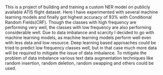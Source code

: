 This is a project of building and training a custom NER model on publicly available ATIS flight dataset. Here I have experimented with several machine learning models and finally got highest accuracy of 93% with Conditional Random Fields(CRF). Though the classes with high frequency are performing very well, the classes with low frequency are also performing considerable well. Due to data imbalance and scarcity I decided to go with machine learning models, as machine learning models perform well even with less data and low resource. Deep learning based approaches could be tried to predict low frequency classes well, but in that case much more data will be required to mitigate the issue of data imbalance. To mitigate the problem of data imbalance various text data augmentation techniques like random insertion, random deletion, random swapping and others could be used.
